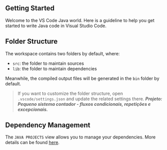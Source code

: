 ## Getting Started

Welcome to the VS Code Java world. Here is a guideline to help you get started to write Java code in Visual Studio Code.

## Folder Structure

The workspace contains two folders by default, where:

- `src`: the folder to maintain sources
- `lib`: the folder to maintain dependencies

Meanwhile, the compiled output files will be generated in the `bin` folder by default.

> If you want to customize the folder structure, open `.vscode/settings.json` and update the related settings there.
>**_Projeto: Pequeno sistema contador - fluxos condicionais, repetições e excepcionais._**

## Dependency Management

The `JAVA PROJECTS` view allows you to manage your dependencies. More details can be found [here](https://github.com/microsoft/vscode-java-dependency#manage-dependencies).
